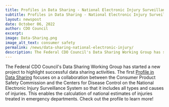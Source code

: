 ```yaml
---
title: Profiles in Data Sharing - National Electronic Injury Surveillance System
subtitle: Profiles in Data Sharing - National Electronic Injury Surveillance System
layout: newspost
date: October 06, 2022
author: CDO Council
excerpt: 
image: Data-Sharing.png
image_alt_text: consumer safety
permalink: /news/data-sharing-national-electronic-injury/
description: The Federal CDO Council's Data Sharing Working Group has started a new project to highlight successful data sharing activities.The first<a href="https://resources.data.gov/resources/profiles-in-data-sharing/">Profile in Data Sharing</a> focuses on a collaboration between the Consumer Product Safety 
---
```


The Federal CDO Council's Data Sharing Working Group has started a new project to highlight successful data sharing activities. The first [Profile in Data Sharing](https://resources.data.gov/resources/profiles-in-data-sharing/) focuses on a collaboration between the Consumer Product Safety Commission and the Centers for Disease Control on the National Electronic Injury Surveillance System so that it includes all types and causes of injuries.
This enables the calculation of national estimates of injuries treated in emergency departments. Check out the profile to learn more!